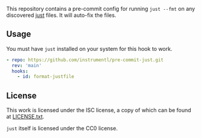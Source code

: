 This repository contains a pre-commit config for running `just --fmt` on any
discovered [just](https://github.com/casey/just) files. It will auto-fix the
files.

## Usage

You must have `just` installed on your system for this hook to work.

```yaml
- repo: https://github.com/instrumentl/pre-commit-just.git
  rev: 'main'
  hooks:
    - id: format-justfile
```

## License

This work is licensed under the ISC license, a copy of which can be found at [LICENSE.txt](LICENSE.txt).

`just` itself is licensed under the CC0 license.
